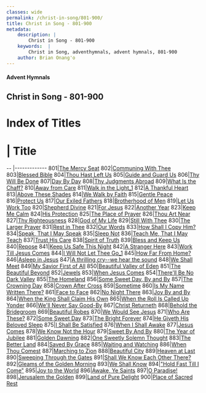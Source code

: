 ```yaml
---
classes: wide
permalink: /christ-in-song/801-900/
title: Christ in Song - 801-900
metadata:
    description: |
        Christ in Song - 801-900
    keywords:  |
        Christ in Song, adventhymnals, advent hymnals, 801-900
    author: Brian Onang'o
---
```


#### Advent Hymnals
## Christ in Song - 801-900

# Index of Titles
# | Title                        
-- |-------------
801|[The Mercy Seat](/christ-in-song/801-900/801-810/The-Mercy-Seat)
802|[Communing With Thee](/christ-in-song/801-900/801-810/Communing-With-Thee)
803|[Blessed Bible](/christ-in-song/801-900/801-810/Blessed-Bible)
804|[Thou Hast Left Us](/christ-in-song/801-900/801-810/Thou-Hast-Left-Us)
805|[Guide and Guard Us](/christ-in-song/801-900/801-810/Guide-and-Guard-Us)
806|[Thy Will Be Done](/christ-in-song/801-900/801-810/Thy-Will-Be-Done)
807|[Day By Day](/christ-in-song/801-900/801-810/Day-By-Day)
808|[Thy Judgments Abroad](/christ-in-song/801-900/801-810/Thy-Judgments-Abroad)
809|[What Is the Chaff?](/christ-in-song/801-900/801-810/What-Is-the-Chaff)
810|[Away from Care](/christ-in-song/801-900/801-810/Away-from-Care)
811|[Walk in the Light_1](/christ-in-song/801-900/811-820/Walk-in-the-Light_1)
812|[A Thankful Heart](/christ-in-song/801-900/811-820/A-Thankful-Heart)
813|[Above These Shades](/christ-in-song/801-900/811-820/Above-These-Shades)
814|[We Walk by Faith](/christ-in-song/801-900/811-820/We-Walk-by-Faith)
815|[Gentle Peace](/christ-in-song/801-900/811-820/Gentle-Peace)
816|[Protect Us](/christ-in-song/801-900/811-820/Protect-Us)
817|[Our Exiled Fathers](/christ-in-song/801-900/811-820/Our-Exiled-Fathers)
818|[Brotherhood of Men](/christ-in-song/801-900/811-820/Brotherhood-of-Men)
819|[Let Us Work Too](/christ-in-song/801-900/811-820/Let-Us-Work-Too)
820|[Shepherd Divine](/christ-in-song/801-900/811-820/Shepherd-Divine)
821|[For Jesus](/christ-in-song/801-900/821-830/For-Jesus)
822|[Another Year](/christ-in-song/801-900/821-830/Another-Year)
823|[Keep Me Calm](/christ-in-song/801-900/821-830/Keep-Me-Calm)
824|[His Protection](/christ-in-song/801-900/821-830/His-Protection)
825|[The Place of Prayer](/christ-in-song/801-900/821-830/The-Place-of-Prayer)
826|[Thou Art Near](/christ-in-song/801-900/821-830/Thou-Art-Near)
827|[Thy Righteousness](/christ-in-song/801-900/821-830/Thy-Righteousness)
828|[God of My Life](/christ-in-song/801-900/821-830/God-of-My-Life)
829|[Still With Thee](/christ-in-song/801-900/821-830/Still-With-Thee)
830|[The Larger Prayer](/christ-in-song/801-900/821-830/The-Larger-Prayer)
831|[Rest in Thee](/christ-in-song/801-900/831-840/Rest-in-Thee)
832|[Our Words](/christ-in-song/801-900/831-840/Our-Words)
833|[How Shall I Copy Him?](/christ-in-song/801-900/831-840/How-Shall-I-Copy-Him)
834|[Speak, That I May Speak](/christ-in-song/801-900/831-840/Speak,-That-I-May-Speak)
835|[Sleep Not](/christ-in-song/801-900/831-840/Sleep-Not)
836|[Teach Me, That I May Teach](/christ-in-song/801-900/831-840/Teach-Me,-That-I-May-Teach)
837|[Trust His Care](/christ-in-song/801-900/831-840/Trust-His-Care)
838|[Spirit of Truth](/christ-in-song/801-900/831-840/Spirit-of-Truth)
839|[Bless and Keep Us](/christ-in-song/801-900/831-840/Bless-and-Keep-Us)
840|[Repose](/christ-in-song/801-900/831-840/Repose)
841|[Keep Us Safe This Night](/christ-in-song/801-900/841-850/Keep-Us-Safe-This-Night)
842|[A Stranger Here](/christ-in-song/801-900/841-850/A-Stranger-Here)
843|[Work Till Jesus Comes](/christ-in-song/801-900/841-850/Work-Till-Jesus-Comes)
844|[I Will Not Let Thee Go_1](/christ-in-song/801-900/841-850/I-Will-Not-Let-Thee-Go_1)
845|[How Far From Home?](/christ-in-song/801-900/841-850/How-Far-From-Home)
846|[Asleep in Jesus](/christ-in-song/801-900/841-850/Asleep-in-Jesus)
847|[A thrilling cry--we hear the sound](/christ-in-song/801-900/841-850/A-thrilling-cry--we-hear-the-sound)
848|[We Shall Meet](/christ-in-song/801-900/841-850/We-Shall-Meet)
849|[My Savior First of All](/christ-in-song/801-900/841-850/My-Savior-First-of-All)
850|[Beautiful Valley of Eden](/christ-in-song/801-900/841-850/Beautiful-Valley-of-Eden)
851|[The Beautiful Beyond](/christ-in-song/801-900/851-860/The-Beautiful-Beyond)
852|[Jewels](/christ-in-song/801-900/851-860/Jewels)
853|[When Jesus Comes](/christ-in-song/801-900/851-860/When-Jesus-Comes)
854|[There'll Be No Dark Valley](/christ-in-song/801-900/851-860/There'll-Be-No-Dark-Valley)
855|[The Homeland](/christ-in-song/801-900/851-860/The-Homeland)
856|[Some Sweet Day, By and By](/christ-in-song/801-900/851-860/Some-Sweet-Day,-By-and-By)
857|[The Crowning Day](/christ-in-song/801-900/851-860/The-Crowning-Day)
858|[Crown After Cross](/christ-in-song/801-900/851-860/Crown-After-Cross)
859|[Sometime](/christ-in-song/801-900/851-860/Sometime)
860|[Is My Name Written There?](/christ-in-song/801-900/851-860/Is-My-Name-Written-There)
861|[Face to Face](/christ-in-song/801-900/861-870/Face-to-Face)
862|[No Night There](/christ-in-song/801-900/861-870/No-Night-There)
863|[Joy By and By](/christ-in-song/801-900/861-870/Joy-By-and-By)
864|[When the King Shall Claim His Own](/christ-in-song/801-900/861-870/When-the-King-Shall-Claim-His-Own)
865|[When the Roll Is Called Up Yonder](/christ-in-song/801-900/861-870/When-the-Roll-Is-Called-Up-Yonder)
866|[We'll Never Say Good-By](/christ-in-song/801-900/861-870/We'll-Never-Say-Good-By)
867|[Christ Returneth](/christ-in-song/801-900/861-870/Christ-Returneth)
868|[Behold the Bridegroom](/christ-in-song/801-900/861-870/Behold-the-Bridegroom)
869|[Beautiful Robes](/christ-in-song/801-900/861-870/Beautiful-Robes)
870|[We Would See Jesus](/christ-in-song/801-900/861-870/We-Would-See-Jesus)
871|[Who Are These?](/christ-in-song/801-900/871-880/Who-Are-These)
872|[Some Sweet Day](/christ-in-song/801-900/871-880/Some-Sweet-Day)
873|[The Bright Forever](/christ-in-song/801-900/871-880/The-Bright-Forever)
874|[He Giveth His Beloved Sleep](/christ-in-song/801-900/871-880/He-Giveth-His-Beloved-Sleep)
875|[I Shall Be Satisfied](/christ-in-song/801-900/871-880/I-Shall-Be-Satisfied)
876|[When I Shall Awake](/christ-in-song/801-900/871-880/When-I-Shall-Awake)
877|[Jesus Comes](/christ-in-song/801-900/871-880/Jesus-Comes)
878|[We Know Not the Hour](/christ-in-song/801-900/871-880/We-Know-Not-the-Hour)
879|[Sweet By And By](/christ-in-song/801-900/871-880/Sweet-By-And-By)
880|[The Year of Jubilee](/christ-in-song/801-900/871-880/The-Year-of-Jubilee)
881|[Golden Dawning](/christ-in-song/801-900/881-890/Golden-Dawning)
882|[One Sweetly Solemn Thought](/christ-in-song/801-900/881-890/One-Sweetly-Solemn-Thought)
883|[The Better Land](/christ-in-song/801-900/881-890/The-Better-Land)
884|[Saved By Grace](/christ-in-song/801-900/881-890/Saved-By-Grace)
885|[Waiting and Watching](/christ-in-song/801-900/881-890/Waiting-and-Watching)
886|[When Thou Comest](/christ-in-song/801-900/881-890/When-Thou-Comest)
887|[Marching to Zion](/christ-in-song/801-900/881-890/Marching-to-Zion)
888|[Beautiful City](/christ-in-song/801-900/881-890/Beautiful-City)
889|[Heaven at Last](/christ-in-song/801-900/881-890/Heaven-at-Last)
890|[Sweeping Through the Gates](/christ-in-song/801-900/881-890/Sweeping-Through-the-Gates)
891|[Shall We Know Each Other There?](/christ-in-song/801-900/891-900/Shall-We-Know-Each-Other-There)
892|[Gleams of the Golden Morning](/christ-in-song/801-900/891-900/Gleams-of-the-Golden-Morning)
893|[We Shall Know](/christ-in-song/801-900/891-900/We-Shall-Know)
894|["Hold Fast Till I Come"](/christ-in-song/801-900/891-900/"Hold-Fast-Till-I-Come")
895|[Joy to the World](/christ-in-song/801-900/891-900/Joy-to-the-World)
896|[Awake, Ye Saints](/christ-in-song/801-900/891-900/Awake,-Ye-Saints)
897|[O Paradise!](/christ-in-song/801-900/891-900/O-Paradise!)
898|[Jerusalem the Golden](/christ-in-song/801-900/891-900/Jerusalem-the-Golden)
899|[Land of Pure Delight](/christ-in-song/801-900/891-900/Land-of-Pure-Delight)
900|[Place of Sacred Rest](/christ-in-song/801-900/891-900/Place-of-Sacred-Rest)